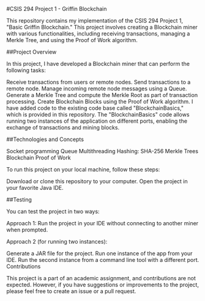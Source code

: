 #CSIS 294 Project 1 - Griffin Blockchain

This repository contains my implementation of the CSIS 294 Project 1, "Basic Griffin Blockchain." This project involves creating a Blockchain miner with various functionalities, including receiving transactions, managing a Merkle Tree, and using the Proof of Work algorithm.

##Project Overview

In this project, I have developed a Blockchain miner that can perform the following tasks:

Receive transactions from users or remote nodes.
Send transactions to a remote node.
Manage incoming remote node messages using a Queue.
Generate a Merkle Tree and compute the Merkle Root as part of transaction processing.
Create Blockchain Blocks using the Proof of Work algorithm.
I have added code to the existing code base called "BlockchainBasics," which is provided in this repository. The "BlockchainBasics" code allows running two instances of the application on different ports, enabling the exchange of transactions and mining blocks.


##Technologies and Concepts

Socket programming
Queue
Multithreading
Hashing: SHA-256
Merkle Trees
Blockchain Proof of Work

To run this project on your local machine, follow these steps:

Download or clone this repository to your computer.
Open the project in your favorite Java IDE.

##Testing

You can test the project in two ways:

Approach 1:
Run the project in your IDE without connecting to another miner when prompted.

Approach 2 (for running two instances):

Generate a JAR file for the project.
Run one instance of the app from your IDE.
Run the second instance from a command line tool with a different port.
Contributions

This project is a part of an academic assignment, and contributions are not expected. However, if you have suggestions or improvements to the project, please feel free to create an issue or a pull request.
